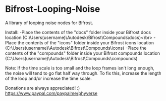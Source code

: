 # Bifrost-Looping-Noise
A library of looping noise nodes for Bifrost.

Install: 
-Place the contents of the "docs" folder inside your Bifrost docs location (C:\Users(username)\Autodesk\Bifrost\Compounds\docs)<\br>
-Place the contents of the "icons" folder inside your Bifrost icons location (C:\Users(username)\Autodesk\Bifrost\Compounds\icons)
-Place the contents of the "compounds" folder inside your Bifrost compounds location (C:\Users(username)\Autodesk\Bifrost\Compounds\compounds)

Note: If the time scale is too small and the loop frames isn't long enough, the noise will tend to go flat half way through. To fix this, increase the length of the loop and/or increase the time scale.

Donations are always appreciated! :) https://www.paypal.com/paypalme/phyverse
